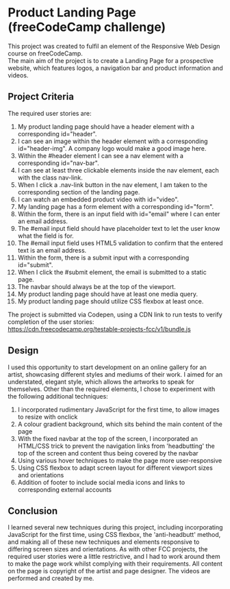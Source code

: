 # Product Landing Page (freeCodeCamp challenge)

This project was created to fulfil an element of the Responsive Web Design course on freeCodeCamp.  
The main aim of the project is to create a Landing Page for a prospective website, which features logos, a navigation bar and product information and videos.

## Project Criteria

The required user stories are:  
1. My product landing page should have a header element with a corresponding id="header".
2. I can see an image within the header element with a corresponding id="header-img". A company logo would make a good image here.
3. Within the #header element I can see a nav element with a corresponding id="nav-bar".
4. I can see at least three clickable elements inside the nav element, each with the class nav-link.
5. When I click a .nav-link button in the nav element, I am taken to the corresponding section of the landing page.
6. I can watch an embedded product video with id="video".
7. My landing page has a form element with a corresponding id="form".
8. Within the form, there is an input field with id="email" where I can enter an email address.
9. The #email input field should have placeholder text to let the user know what the field is for.
10. The #email input field uses HTML5 validation to confirm that the entered text is an email address.
11. Within the form, there is a submit input with a corresponding id="submit".
12. When I click the #submit element, the email is submitted to a static page.
13. The navbar should always be at the top of the viewport.
14. My product landing page should have at least one media query.
15. My product landing page should utilize CSS flexbox at least once.

The project is submitted via Codepen, using a CDN link to run tests to verify completion of the user stories:  
https://cdn.freecodecamp.org/testable-projects-fcc/v1/bundle.js  

## Design

I used this opportunity to start development on an online gallery for an artist, showcasing different styles and mediums of their work.
I aimed for an understated, elegant style, which allows the artworks to speak for themselves.
Other than the required elements, I chose to experiment with the following additional techniques:  
1. I incorporated rudimentary JavaScript for the first time, to allow images to resize with onclick
2. A colour gradient background, which sits behind the main content of the page
3. With the fixed navbar at the top of the screen, I incorporated an HTML/CSS trick to prevent the navigation links from 'headbutting' the top of the screen and content thus being covered by the navbar
4. Using various hover techniques to make the page more user-responsive
5. Using CSS flexbox to adapt screen layout for different viewport sizes and orientations
6. Addition of footer to include social media icons and links to corresponding external accounts

## Conclusion

I learned several new techniques during this project, including incorporating JavaScript for the first time, using CSS flexbox, the 'anti-headbutt' method, and making all of these new techniques and elements responsive to differing screen sizes and orientations.
As with other FCC projects, the required user stories were a little restrictive, and I had to work around them to make the page work whilst complying with their requirements.
All content on the page is copyright of the artist and page designer. The videos are performed and created by me.
